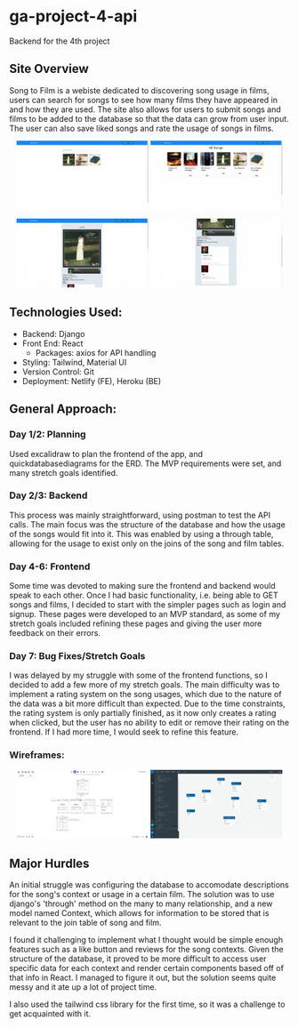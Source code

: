 # ga-project-4-api

Backend for the 4th project

## Site Overview

Song to Film is a webiste dedicated to discovering song usage in films, users can search for songs to see how many films they have appeared in and how they are used. The site also allows for users to submit songs and films to be added to the database so that the data can grow from user input. The user can also save liked songs and rate the usage of songs in films.

<p align="center">
<img src="./assets/song-to-film-homepage.png" width="47%"/>
<img src="./assets/song-to-film-index.png" width="47%"/>
</p>

<p align="center">
<img src="./assets/song-to-film-songpage1.png" width="47%"/>
<img src="./assets/song-to-film-songpage2.png" width="47%"/>
</p>

## Technologies Used:

- Backend: Django
- Front End: React
  - Packages: axios for API handling
- Styling: Tailwind, Material UI
- Version Control: Git
- Deployment: Netlify (FE), Heroku (BE)

## General Approach:

### Day 1/2: Planning

Used excalidraw to plan the frontend of the app, and quickdatabasediagrams for the ERD. The MVP requirements were set, and many stretch goals identified.

### Day 2/3: Backend

This process was mainly straightforward, using postman to test the API calls. The main focus was the structure of the database and how the usage of the songs would fit into it. This was enabled by using a through table, allowing for the usage to exist only on the joins of the song and film tables.

### Day 4-6: Frontend

Some time was devoted to making sure the frontend and backend would speak to each other. Once I had basic functionality, i.e. being able to GET songs and films, I decided to start with the simpler pages such as login and signup. These pages were developed to an MVP standard, as some of my stretch goals included refining these pages and giving the user more feedback on their errors.

### Day 7: Bug Fixes/Stretch Goals

I was delayed by my struggle with some of the frontend functions, so I decided to add a few more of my stretch goals. The main difficulty was to implement a rating system on the song usages, which due to the nature of the data was a bit more difficult than expected. Due to the time constraints, the rating system is only partially finished, as it now only creates a rating when clicked, but the user has no ability to edit or remove their rating on the frontend. If I had more time, I would seek to refine this feature.

### Wireframes:

<p align="center">
<img src="./assets/song-to-film-excalidraw.png" width="47%"/>
<img src="./assets/song-to-film-ERD.png" width="47%"/>
</p>

## Major Hurdles

An initial struggle was configuring the database to accomodate descriptions for the song's context or usage in a certain film. The solution was to use django's 'through' method on the many to many relationship, and a new model named Context, which allows for information to be stored that is relevant to the join table of song and film.

I found it challenging to implement what I thought would be simple enough features such as a like button and reviews for the song contexts. Given the structure of the database, it proved to be more difficult to access user specific data for each context and render certain components based off of that info in React. I managed to figure it out, but the solution seems quite messy and it ate up a lot of project time.

I also used the tailwind css library for the first time, so it was a challenge to get acquainted with it.

